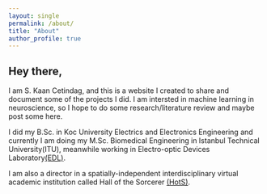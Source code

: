 ```yaml
---
layout: single
permalink: /about/
title: "About"
author_profile: true
---
```


## Hey there,

I am S. Kaan Cetindag, and this is a website I created to share and document some of the projects I did. I am intersted in machine learning in neuroscience, so I hope to do some research/literature review and maybe post some here. 

I did my B.Sc. in Koc University Electrics and Electronics Engineering and currently I am doing my M.Sc. Biomedical Engineering in Istanbul Technical University(ITU), meanwhile working in Electro-optic Devices Laboratory[(EDL)](http://edl.itu.edu.tr/).


I am also a director in a spatially-independent interdisciplinary virtual academic institution called Hall of the Sorcerer [(HotS)](https://www.hallofthesorcerer.com/). 